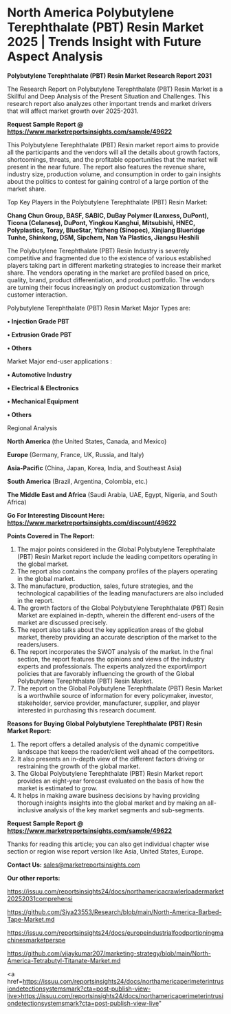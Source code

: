 # North America Polybutylene Terephthalate (PBT) Resin Market 2025 | Trends Insight with Future Aspect Analysis

<strong>Polybutylene Terephthalate (PBT) Resin Market Research Report 2031</strong>

The Research Report on Polybutylene Terephthalate (PBT) Resin Market is a Skillful and Deep Analysis of the Present Situation and Challenges. This research report also analyzes other important trends and market drivers that will affect market growth over 2025-2031.

<strong>Request Sample Report @ <a href=https://www.marketreportsinsights.com/sample/49622>https://www.marketreportsinsights.com/sample/49622</a></strong>

This Polybutylene Terephthalate (PBT) Resin market report aims to provide all the participants and the vendors will all the details about growth factors, shortcomings, threats, and the profitable opportunities that the market will present in the near future. The report also features the revenue share, industry size, production volume, and consumption in order to gain insights about the politics to contest for gaining control of a large portion of the market share.

Top Key Players in the Polybutylene Terephthalate (PBT) Resin Market:

<strong>Chang Chun Group, BASF, SABIC, DuBay Polymer (Lanxess, DuPont), Ticona (Celanese), DuPont, Yingkou Kanghui, Mitsubishi, HNEC, Polyplastics, Toray, BlueStar, Yizheng (Sinopec), Xinjiang Blueridge Tunhe, Shinkong, DSM, Sipchem, Nan Ya Plastics, Jiangsu Heshili</strong>

The Polybutylene Terephthalate (PBT) Resin Industry is severely competitive and fragmented due to the existence of various established players taking part in different marketing strategies to increase their market share. The vendors operating in the market are profiled based on price, quality, brand, product differentiation, and product portfolio. The vendors are turning their focus increasingly on product customization through customer interaction.

Polybutylene Terephthalate (PBT) Resin Market Major Types are:

<strong>•  Injection Grade PBT

•  Extrusion Grade PBT

•  Others</strong>

Market Major end-user applications :

<strong>•  Automotive Industry

•  Electrical & Electronics

•  Mechanical Equipment

•  Others</strong>

Regional Analysis

</u><strong><b>North America</b></strong> (the United States, Canada, and Mexico)

<strong><b>Europe </b></strong>(Germany, France, UK, Russia, and Italy)

<strong><b>Asia-Pacific</b></strong> (China, Japan, Korea, India, and Southeast Asia)

<strong><b>South America</b></strong> (Brazil, Argentina, Colombia, etc.)

<strong><b>The Middle East and Africa</b></strong> (Saudi Arabia, UAE, Egypt, Nigeria, and South Africa)

<strong>Go For Interesting Discount Here: <a href=https://www.marketreportsinsights.com/discount/49622>https://www.marketreportsinsights.com/discount/49622</a></strong>

<strong>Points Covered in The Report:</strong>
<ol>
  <li>The major points considered in the Global Polybutylene Terephthalate (PBT) Resin Market report include the leading competitors operating in the global market.</li>
  <li>The report also contains the company profiles of the players operating in the global market.</li>
  <li>The manufacture, production, sales, future strategies, and the technological capabilities of the leading manufacturers are also included in the report.</li>
  <li>The growth factors of the Global Polybutylene Terephthalate (PBT) Resin Market are explained in-depth, wherein the different end-users of the market are discussed precisely.</li>
  <li>The report also talks about the key application areas of the global market, thereby providing an accurate description of the market to the readers/users.</li>
  <li>The report incorporates the SWOT analysis of the market. In the final section, the report features the opinions and views of the industry experts and professionals. The experts analyzed the export/import policies that are favorably influencing the growth of the Global Polybutylene Terephthalate (PBT) Resin Market.</li>
  <li>The report on the Global Polybutylene Terephthalate (PBT) Resin Market is a worthwhile source of information for every policymaker, investor, stakeholder, service provider, manufacturer, supplier, and player interested in purchasing this research document.</li>
</ol>
<strong>Reasons for Buying Global Polybutylene Terephthalate (PBT) Resin Market Report:</strong>

<ol>
  <li>The report offers a detailed analysis of the dynamic competitive landscape that keeps the reader/client well ahead of the competitors.</li>
  <li>It also presents an in-depth view of the different factors driving or restraining the growth of the global market.</li>
  <li>The Global Polybutylene Terephthalate (PBT) Resin Market report provides an eight-year forecast evaluated on the basis of how the market is estimated to grow.</li>
  <li>It helps in making aware business decisions by having providing thorough insights insights into the global market and by making an all-inclusive analysis of the key market segments and sub-segments.</li>
</ol>
<strong>Request Sample Report @ <a href=https://www.marketreportsinsights.com/sample/49622>https://www.marketreportsinsights.com/sample/49622</a></strong>


Thanks for reading this article; you can also get individual chapter wise section or region wise report version like Asia, United States, Europe.

<strong>Contact Us:</strong>
sales@marketreportsinsights.com

<strong>Our other reports:</strong>

<a href=https://issuu.com/reportsinsights24/docs/northamericacrawlerloadermarket20252031comprehensi>https://issuu.com/reportsinsights24/docs/northamericacrawlerloadermarket20252031comprehensi</a>

<a href=https://github.com/Siya23553/Research/blob/main/North-America-Barbed-Tape-Market.md>https://github.com/Siya23553/Research/blob/main/North-America-Barbed-Tape-Market.md</a>

<a href=https://issuu.com/reportsinsights24/docs/europeindustrialfoodportioningmachinesmarketperspe>https://issuu.com/reportsinsights24/docs/europeindustrialfoodportioningmachinesmarketperspe</a>

<a href=https://github.com/vijaykumar207/marketing-strategy/blob/main/North-America-Tetrabutyl-Titanate-Market.md>https://github.com/vijaykumar207/marketing-strategy/blob/main/North-America-Tetrabutyl-Titanate-Market.md</a>

<a href=https://issuu.com/reportsinsights24/docs/northamericaperimeterintrusiondetectionsystemsmark?cta=post-publish-view-live>https://issuu.com/reportsinsights24/docs/northamericaperimeterintrusiondetectionsystemsmark?cta=post-publish-view-live</a>"
